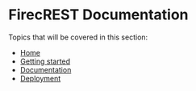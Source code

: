 # FirecREST Documentation

Topics that will be covered in this section:

- [Home](./home/README.md)
- [Getting started](./getting-started/README.md)
- [Documentation](./documentation/README.md)
- [Deployment](./deployment/README.md)
